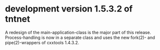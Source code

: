 development version 1.5.3.2 of tntnet
=====================================


A redesign of the main-application-class is the major part of this release.
Process-handling is now in a separate class and uses the new fork(2)- and pipe(2)-wrappers
of cxxtools 1.4.3.2.

